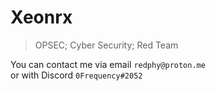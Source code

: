 # Xeonrx

> OPSEC; Cyber Security; Red Team


You can contact me via email `redphy@proton.me`<br />
or with Discord `0Frequency#2052`


